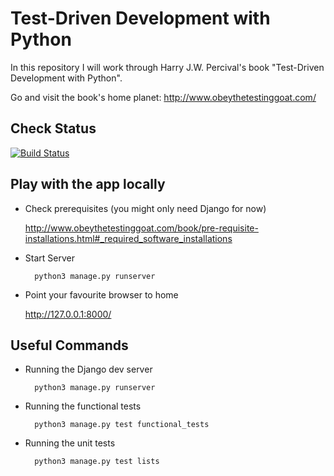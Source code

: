 # Test-Driven Development with Python

In this repository I will work through Harry J.W. Percival's book "Test-Driven Development with Python".

Go and visit the book's home planet: http://www.obeythetestinggoat.com/

## Check Status

[![Build
Status](https://travis-ci.org/gesellc/tdd-with-python.svg?branch=master)](https://travis-ci.org/gesellc/tdd-with-python)

## Play with the app locally

* Check prerequisites (you might only need Django for now)

  http://www.obeythetestinggoat.com/book/pre-requisite-installations.html#_required_software_installations

* Start Server

        python3 manage.py runserver

* Point your favourite browser to home

  http://127.0.0.1:8000/

## Useful Commands

* Running the Django dev server

        python3 manage.py runserver

* Running the functional tests

        python3 manage.py test functional_tests

* Running the unit tests

        python3 manage.py test lists
